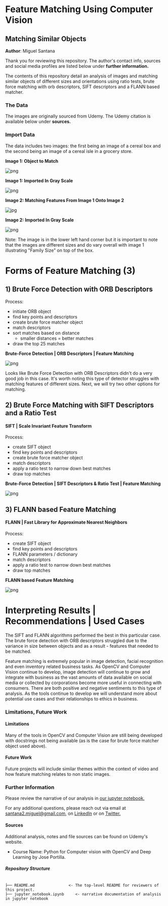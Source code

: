 
# Feature Matching Using Computer Vision
## Matching Similar Objects

**Author**: Miguel Santana

Thank you for reviewing this repository. The author's contact info, sources and social media profiles are listed below under **further information.**

The contents of this repository detail an analysis of images and matching similar objects of different sizes and orientations using ratio tests, brute force matching with orb descriptors, SIFT descriptors and a FLANN based matcher. 

### The Data

The images are originally sourced from Udemy. The Udemy citation is available below under **sources.** 

### Import Data
The data includes two images: the first being an image of a cereal box and the second being an image of a cereal isle in a grocery store. 

**Image 1: Object to Match**

![png](/images/reeses_puffs.png)


**Image 1: Imported In Gray Scale**

![png](/images/reesesgray.png)


**Image 2: Matching Features From Image 1 Onto Image 2**

![jpg](/images/many_cereals.jpg)


**Image 2: Imported In Gray Scale**

![png](/images/cerealgray.png)


Note: The image is in the lower left hand corner but it is important to note that the images are different sizes and do vary overall with image 1 illustrating "Family Size" on top of the box.


# Forms of Feature Matching (3)
## 1) Brute Force Detection with ORB Descriptors

Process: 
* initiate ORB object
* find key points and descriptors
* create brute force matcher object
* match descriptors
* sort matches based on distance
    * smaller distances = better matches
* draw the top 25 matches


**Brute-Force Detection | ORB Descriptors | Feature Matching**

![png](/images/BFD_ORB.png)


Looks like Brute Force Detection with ORB Descriptors didn't do a very good job in this case. It's worth noting this type of detector struggles with matching features of different sizes. Next, we will try two other options for matching. 


## 2) Brute Force Matching with SIFT Descriptors and a Ratio Test
#### SIFT | Scale Invariant Feature Transform

Process: 
* create SIFT object
* find key points and descriptors
* create brute force matcher object
* match descriptors
* apply a ratio test to narrow down best matches
* draw top matches


**Brute-Force Detection | SIFT Descriptors & Ratio Test | Feature Matching**

![png](/images/BFM_SIFT.png)


## 3) FLANN based Feature Matching
#### FLANN | Fast Library for Approximate Nearest Neighbors

Process: 
* create SIFT object
* find key points and descriptors
* FLANN parameters / dictionary
* match descriptors
* apply a ratio test to narrow down best matches
* draw top matches


**FLANN based Feature Matching**

![png](/images/FLANN.png)


# Interpreting Results | Recommendations | Used Cases

The SIFT and FLANN algorithms performed the best in this particular case. The brute force detection with ORB descriptors struggled due to the variance in size between objects and as a result - features that needed to be matched.

Feature matching is extremely popular in image detection, facial recognition and even inventory related business tasks. As OpenCV and Computer Vision continue to develop, image detection will continue to grow and integrate with business as the vast amounts of data available on social media or collected by corporations become more useful in connecting with consumers. There are both positive and negative sentiments to this type of analysis. As the tools continue to develop we will understand more about potential use cases and their relationships to ethics in business. 

### Limitations, Future Work

#### Limitations
Many of the tools in OpenCV and Computer Vision are still being developed with docstrings not being available (as is the case for brute force matcher object used above). 

#### Future Work

Future projects will include similar themes within the context of video and how feature matching relates to non static images. 

### Further Information
Please review the narrative of our analysis in [our jupyter notebook.](./jupyter_notebook.ipynb)

For any additional questions, please reach out via email at santana2.miguel@gmail.com, on [LinkedIn](https://www.linkedin.com/in/miguel-angel-santana-ii-mba-51467276/) or on [Twitter.](https://twitter.com/msantana_ds)

#### Sources

Additional analysis, notes and file sources can be found on Udemy's website. 

* Course Name: Python for Computer vision with OpenCV and Deep Learning by Jose Portilla.

##### Repository Structure

```

├── README.md               <- The top-level README for reviewers of this project.
├── jupyter_notebook.ipynb     <- narrative documentation of analysis in jupyter notebook

```
